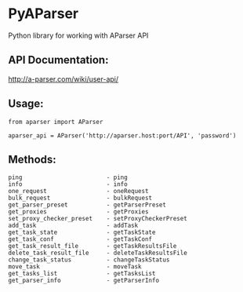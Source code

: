 PyAParser
============

Python library for working with AParser API

API Documentation:
---
http://a-parser.com/wiki/user-api/

Usage:
---
    from aparser import AParser
    
    aparser_api = AParser('http://aparser.host:port/API', 'password')

Methods:
---
    ping                        - ping
    info                        - info
    one_request                 - oneRequest
    bulk_request                - bulkRequest
    get_parser_preset           - getParserPreset
    get_proxies                 - getProxies
    set_proxy_checker_preset    - setProxyCheckerPreset
    add_task                    - addTask
    get_task_state              - getTaskState
    get_task_conf               - getTaskConf
    get_task_result_file        - getTaskResultsFile
    delete_task_result_file     - deleteTaskResultsFile
    change_task_status          - changeTaskStatus
    move_task                   - moveTask
    get_tasks_list              - getTasksList
    get_parser_info             - getParserInfo
